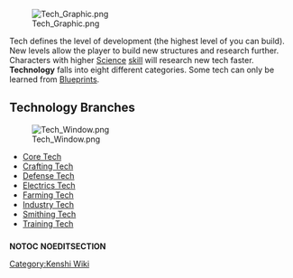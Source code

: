 <figure>
<img src="Tech_Graphic.png" title="Tech_Graphic.png" />
<figcaption>Tech_Graphic.png</figcaption>
</figure>


Tech defines the level of development (the highest level of [](Research_Bench.md) you can build). New levels allow the
player to build new structures and research further. Characters with
higher [Science](Science.md "wikilink") [skill](01%20-%20Projects%20&%20Wikis/Kenshi/Kenshi%20Wiki/Kenshi%20Wiki%20Template/Skills.md "wikilink") will
research new tech faster. **Technology** falls into eight different
categories. Some tech can only be learned from
[Blueprints](Blueprints.md "wikilink").

## Technology Branches

<figure>
<img src="Tech_Window.png" title="Tech_Window.png" />
<figcaption>Tech_Window.png</figcaption>
</figure>

- [Core Tech](Core_Tech.md "wikilink")
- [Crafting Tech](Crafting_Tech.md "wikilink")
- [Defense Tech](Defense_Tech.md "wikilink")
- [Electrics Tech](Electrics_Tech.md "wikilink")
- [Farming Tech](Farming_Tech.md "wikilink")
- [Industry Tech](Industry_Tech.md "wikilink")
- [Smithing Tech](Smithing_Tech.md "wikilink")
- [Training Tech](Training_Tech.md "wikilink")

###

__NOTOC__ __NOEDITSECTION__

[Category:Kenshi Wiki](Category:Kenshi_Wiki "wikilink")